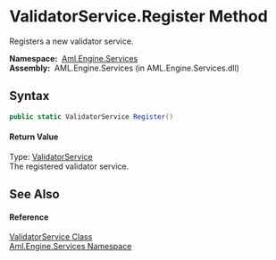 ValidatorService.Register Method
================================
Registers a new validator service.

  **Namespace:**  [Aml.Engine.Services][1]  
  **Assembly:**  AML.Engine.Services (in AML.Engine.Services.dll)

Syntax
------

```csharp
public static ValidatorService Register()
```

#### Return Value
Type: [ValidatorService][2]  
The registered validator service.

See Also
--------

#### Reference
[ValidatorService Class][2]  
[Aml.Engine.Services Namespace][1]  

[1]: ../README.md
[2]: README.md
[3]: https://www.automationml.org
[4]: ../../icons/logoShade.png